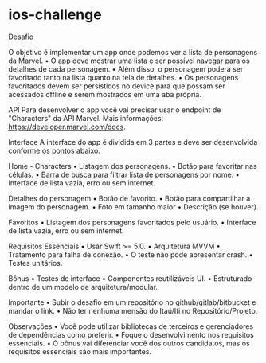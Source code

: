 # ios-challenge

Desafio


O objetivo é implementar um app onde podemos ver a lista de personagens da Marvel.
•    O app deve mostrar uma lista e ser possível navegar para os detalhes de cada personagem.
•    Além disso, o personagem poderá ser favoritado tanto na lista quanto na tela de detalhes.
•    Os personagens favoritados devem ser persistidos no device para que possam ser acessados offline e serem mostrados em uma aba própria.

API
Para desenvolver o app você vai precisar usar o endpoint de "Characters" da API Marvel. Mais informações: https://developer.marvel.com/docs.

Interface
A interface do app é dividida em 3 partes e deve ser desenvolvida conforme os pontos abaixo.

Home - Characters
•   Listagem dos personagens.
•   Botão para favoritar nas células.
•   Barra de busca para filtrar lista de personagens por nome.
•   Interface de lista vazia, erro ou sem internet.

Detalhes do personagem
•   Botão de favorito.
•   Botão para compartilhar a imagem do personagem.
•   Foto em tamanho maior
•   Descrição (se houver).

Favoritos
•   Listagem dos personagens favoritados pelo usuário.
•   Interface de lista vazia, erro ou sem internet.

Requisitos Essenciais
•   Usar Swift >= 5.0.
•   Arquitetura MVVM
•   Tratamento para falha de conexão.
•   O teste não pode apresentar crash.
•   Testes unitários.

Bônus
•   Testes de interface
•   Componentes reutilizáveis UI.
•   Estruturado dentro de um modelo de arquitetura/modular.

Importante
•   Subir o desafio em um repositório no github/gitlab/bitbucket e mandar o link.
•   Não ter nenhuma mensão do Itaú/Iti no Repositório/Projeto.

Observações
•   Você pode utilizar bibliotecas de terceiros e gerenciadores de dependências como preferir.
•   Foque o desenvolvimento nos requisitos essenciais.
•   O bônus vai diferenciar você dos outros candidatos, mas os requisitos essenciais são mais importantes.
